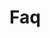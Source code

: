 <!-- generated by markdown-notes-tree -->

# Faq

<!-- optional markdown-notes-tree directory description starts here -->

<!-- optional markdown-notes-tree directory description ends here -->


